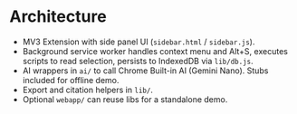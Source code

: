 # Architecture

- MV3 Extension with side panel UI (`sidebar.html` / `sidebar.js`).
- Background service worker handles context menu and Alt+S, executes scripts to read selection, persists to IndexedDB via `lib/db.js`.
- AI wrappers in `ai/` to call Chrome Built-in AI (Gemini Nano). Stubs included for offline demo.
- Export and citation helpers in `lib/`.
- Optional `webapp/` can reuse libs for a standalone demo.
